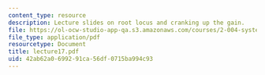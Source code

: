 ```yaml
---
content_type: resource
description: Lecture slides on root locus and cranking up the gain.
file: https://ol-ocw-studio-app-qa.s3.amazonaws.com/courses/2-004-systems-modeling-and-control-ii-fall-2007/42ab62a0699291ca56df0715ba994c93_lecture17.pdf
file_type: application/pdf
resourcetype: Document
title: lecture17.pdf
uid: 42ab62a0-6992-91ca-56df-0715ba994c93
---
```

